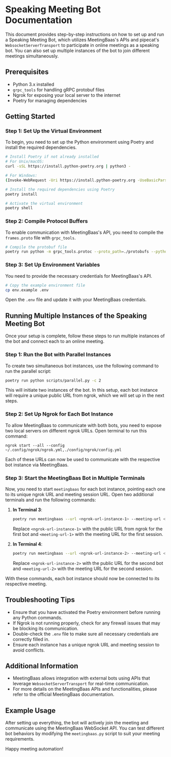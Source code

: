 # Speaking Meeting Bot Documentation

This document provides step-by-step instructions on how to set up and run a Speaking Meeting Bot, which utilizes MeetingBaas's APIs and pipecat's `WebsocketServerTransport` to participate in online meetings as a speaking bot. You can also set up multiple instances of the bot to join different meetings simultaneously.

## Prerequisites

- Python 3.x installed
- `grpc_tools` for handling gRPC protobuf files
- Ngrok for exposing your local server to the internet
- Poetry for managing dependencies

## Getting Started

### Step 1: Set Up the Virtual Environment
To begin, you need to set up the Python environment using Poetry and install the required dependencies.

```bash
# Install Poetry if not already installed
# For Unix/macOS:
curl -sSL https://install.python-poetry.org | python3 -

# For Windows:
(Invoke-WebRequest -Uri https://install.python-poetry.org -UseBasicParsing).Content | py -

# Install the required dependencies using Poetry
poetry install

# Activate the virtual environment
poetry shell
```

### Step 2: Compile Protocol Buffers
To enable communication with MeetingBaas's API, you need to compile the `frames.proto` file with `grpc_tools`.

```bash
# Compile the protobuf file
poetry run python -m grpc_tools.protoc --proto_path=./protobufs --python_out=./protobufs frames.proto
```

### Step 3: Set Up Environment Variables
You need to provide the necessary credentials for MeetingBaas's API.

```bash
# Copy the example environment file
cp env.example .env
```

Open the `.env` file and update it with your MeetingBaas credentials.

## Running Multiple Instances of the Speaking Meeting Bot

Once your setup is complete, follow these steps to run multiple instances of the bot and connect each to an online meeting.

### Step 1: Run the Bot with Parallel Instances
To create two simultaneous bot instances, use the following command to run the parallel script:

```bash
poetry run python scripts/parallel.py -c 2
```

This will initiate two instances of the bot. In this setup, each bot instance will require a unique public URL from ngrok, which we will set up in the next steps.

### Step 2: Set Up Ngrok for Each Bot Instance
To allow MeetingBaas to communicate with both bots, you need to expose two local servers on different ngrok URLs. Open terminal to run this command:

```
ngrok start --all --config ~/.config/ngrok/ngrok.yml,./config/ngrok/config.yml
```

Each of these URLs can now be used to communicate with the respective bot instance via MeetingBaas.

### Step 3: Start the MeetingBaas Bot in Multiple Terminals
Now, you need to start `meetingbaas` for each bot instance, pointing each one to its unique ngrok URL and meeting session URL. Open two additional terminals and run the following commands:

1. **In Terminal 3**:
   ```bash
   poetry run meetingbaas --url <ngrok-url-instance-1> --meeting-url <meeting-url-1>
   ```
   Replace `<ngrok-url-instance-1>` with the public URL from ngrok for the first bot and `<meeting-url-1>` with the meeting URL for the first session.

2. **In Terminal 4**:
   ```bash
   poetry run meetingbaas --url <ngrok-url-instance-2> --meeting-url <meeting-url-2>
   ```
   Replace `<ngrok-url-instance-2>` with the public URL for the second bot and `<meeting-url-2>` with the meeting URL for the second session.

With these commands, each bot instance should now be connected to its respective meeting.

## Troubleshooting Tips
- Ensure that you have activated the Poetry environment before running any Python commands.
- If Ngrok is not running properly, check for any firewall issues that may be blocking its communication.
- Double-check the `.env` file to make sure all necessary credentials are correctly filled in.
- Ensure each instance has a unique ngrok URL and meeting session to avoid conflicts.

## Additional Information
- MeetingBaas allows integration with external bots using APIs that leverage `WebsocketServerTransport` for real-time communication.
- For more details on the MeetingBaas APIs and functionalities, please refer to the official MeetingBaas documentation.

## Example Usage
After setting up everything, the bot will actively join the meeting and communicate using the MeetingBaas WebSocket API. You can test different bot behaviors by modifying the `meetingbaas.py` script to suit your meeting requirements.

Happy meeting automation!

